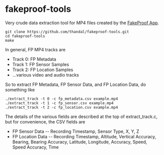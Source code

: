 # fakeproof-tools
Very crude data extraction tool for MP4 files created by the [FakeProof App](https://play.google.com/store/apps/details?id=com.ee.fakeproof).
```
git clone https://github.com/thandal/fakeproof-tools.git
cd fakeproof-tools
make
```

In general, FP MP4 tracks are
* Track 0: FP Metadata
* Track 1: FP Sensor Samples
* Track 2: FP Location Samples
* ...various video and audio tracks

So to extract FP Metadata, FP Sensor Data, and FP Location Data, do something like
```
./extract_track -t 0 -c fp_metadata.csv example.mp4
./extract_track -t 1 -c fp_sensor.csv example.mp4
./extract_track -t 2 -c fp_location.csv example.mp4
```

The details of the various fields are described at the top of extract_track.c, but for convenience, the CSV fields are
* FP Sensor Data -- Recording Timestamp, Sensor Type, X, Y, Z
* FP Location Data -- Recording Timestamp, Altitude, Vertical Accuracy, Bearing, Bearing Accuracy, Latitude, Longitude, Accuracy, Speed, Speed Accuracy, Time
